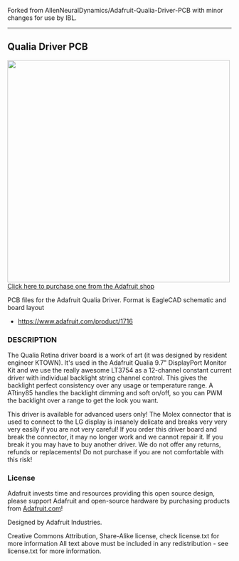 Forked from AllenNeuralDynamics/Adafruit-Qualia-Driver-PCB with minor changes for use by IBL.

---

## Qualia Driver PCB

<a href="http://www.adafruit.com/products/1716"><img src="assets/image.jpg?raw=true" width="500px"><br/>
Click here to purchase one from the Adafruit shop</a>

PCB files for the Adafruit Qualia Driver. Format is EagleCAD schematic and board layout
* https://www.adafruit.com/product/1716

### DESCRIPTION
The Qualia Retina driver board is a work of art (it was designed by resident engineer KTOWN). It's used in the Adafruit Qualia 9.7" DisplayPort Monitor Kit and we use the really awesome LT3754 as a 12-channel constant current driver with individual backlight string channel control. This gives the backlight perfect consistency over any usage or temperature range. A ATtiny85 handles the backlight dimming and soft on/off, so you can PWM the backlight over a range to get the look you want.

This driver is available for advanced users only! The Molex connector that is used to connect to the LG display is insanely delicate and breaks very very very easily if you are not very careful! If you order this driver board and break the connector, it may no longer work and we cannot repair it. If you break it you may have to buy another driver. We do not offer any returns, refunds or replacements! Do not purchase if you are not comfortable with this risk!

### License

Adafruit invests time and resources providing this open source design, please support Adafruit and open-source hardware by purchasing products from [Adafruit.com](https://www.adafruit.com)!

Designed by Adafruit Industries. 

Creative Commons Attribution, Share-Alike license, check license.txt for more information All text above must be included in any redistribution - see license.txt for more information.
